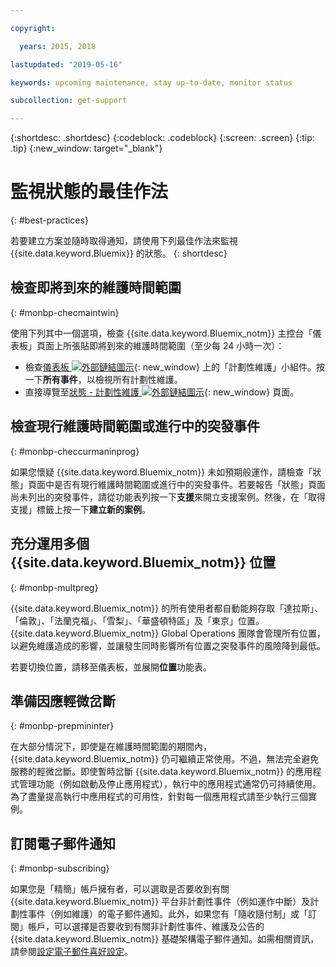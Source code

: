 ```yaml
---

copyright:

  years: 2015, 2018

lastupdated: "2019-05-16"

keywords: upcoming maintenance, stay up-to-date, monitor status

subcollection: get-support

---
```


{:shortdesc: .shortdesc}
{:codeblock: .codeblock}
{:screen: .screen}
{:tip: .tip}
{:new_window: target="_blank"}

# 監視狀態的最佳作法
{: #best-practices}

若要建立方案並隨時取得通知，請使用下列最佳作法來監視 {{site.data.keyword.Bluemix}} 的狀態。
{: shortdesc}

## 檢查即將到來的維護時間範圍
{: #monbp-checmaintwin}

使用下列其中一個選項，檢查 {{site.data.keyword.Bluemix_notm}} 主控台「儀表板」頁面上所張貼即將到來的維護時間範圍（至少每 24 小時一次）：
* 檢查[儀表板 ![外部鏈結圖示](../icons/launch-glyph.svg "外部鏈結圖示")](https://cloud.ibm.com){: new_window} 上的「計劃性維護」小組件。按一下**所有事件**，以檢視所有計劃性維護。
* 直接導覽至[狀態 - 計劃性維護 ![外部鏈結圖示](../icons/launch-glyph.svg "外部鏈結圖示")](https://cloud.ibm.com/status?selected=maintenance){: new_window} 頁面。

## 檢查現行維護時間範圍或進行中的突發事件
{: #monbp-checcurmaninprog}

如果您懷疑 {{site.data.keyword.Bluemix_notm}} 未如預期般運作，請檢查「狀態」頁面中是否有現行維護時間範圍或進行中的突發事件。若要報告「狀態」頁面尚未列出的突發事件，請從功能表列按一下**支援**來開立支援案例。然後，在「取得支援」標籤上按一下**建立新的案例**。

## 充分運用多個 {{site.data.keyword.Bluemix_notm}} 位置
{: #monbp-multpreg}

{{site.data.keyword.Bluemix_notm}} 的所有使用者都自動能夠存取「達拉斯」、「倫敦」、「法蘭克福」、「雪梨」、「華盛頓特區」及「東京」位置。{{site.data.keyword.Bluemix_notm}} Global Operations 團隊會管理所有位置，以避免維護造成的影響，並讓發生同時影響所有位置之突發事件的風險降到最低。

若要切換位置，請移至儀表板，並展開**位置**功能表。

## 準備因應輕微岔斷
{: #monbp-prepmininter}

在大部分情況下，即使是在維護時間範圍的期間內，{{site.data.keyword.Bluemix_notm}} 仍可繼續正常使用。不過，無法完全避免服務的輕微岔斷。即使暫時岔斷 {{site.data.keyword.Bluemix_notm}} 的應用程式管理功能（例如啟動及停止應用程式），執行中的應用程式通常仍可持續使用。為了盡量提高執行中應用程式的可用性，針對每一個應用程式請至少執行三個實例。

## 訂閱電子郵件通知
{: #monbp-subscribing}

如果您是「精簡」帳戶擁有者，可以選取是否要收到有關 {{site.data.keyword.Bluemix_notm}} 平台非計劃性事件（例如運作中斷）及計劃性事件（例如維護）的電子郵件通知。此外，如果您有「隨收隨付制」或「訂閱」帳戶，可以選擇是否要收到有關非計劃性事件、維護及公告的 {{site.data.keyword.Bluemix_notm}} 基礎架構電子郵件通知。如需相關資訊，請參閱[設定電子郵件喜好設定](/docs/account?topic=account-email-prefs)。



